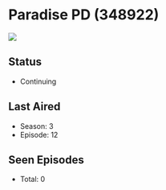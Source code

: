 # Paradise PD (348922)

<img src="https://dg31sz3gwrwan.cloudfront.net/poster/348922/1298014-0-optimized.jpg" />

## Status
* Continuing
## Last Aired
* Season: 3
* Episode: 12
## Seen Episodes
* Total: 0
